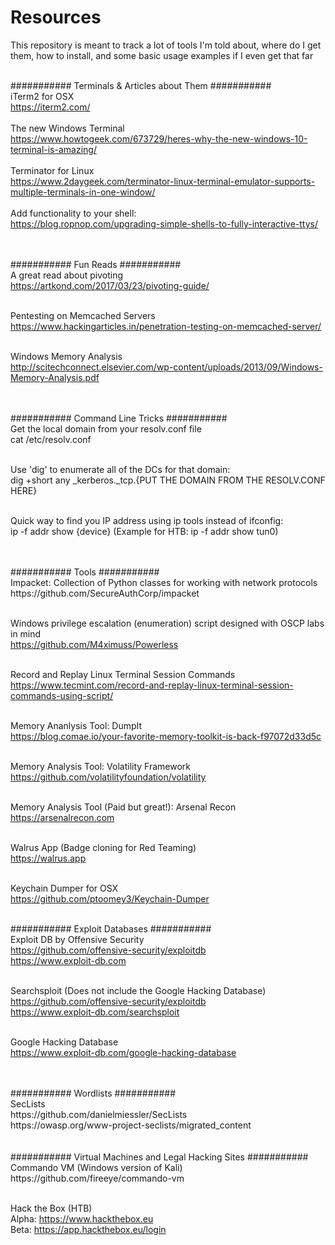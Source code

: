# Resources

This repository is meant to track a lot of tools I'm told about, where do I get them, how to install, and some basic usage examples if I even get that far <br/><br/>

########### Terminals & Articles about Them ########### <br/>
iTerm2 for OSX <br/>
https://iterm2.com/ <br/>
<br/>
The new Windows Terminal <br/>
https://www.howtogeek.com/673729/heres-why-the-new-windows-10-terminal-is-amazing/ <br/>
<br/>
Terminator for Linux <br/>
https://www.2daygeek.com/terminator-linux-terminal-emulator-supports-multiple-terminals-in-one-window/ <br/>
<br/>
Add functionality to your shell: <br/>
https://blog.ropnop.com/upgrading-simple-shells-to-fully-interactive-ttys/ <br/>
<br/><br/>

########### Fun Reads ########### <br/>
A great read about pivoting <br/>
https://artkond.com/2017/03/23/pivoting-guide/ <br/><br/>

Pentesting on Memcached Servers <br/>
https://www.hackingarticles.in/penetration-testing-on-memcached-server/ <br/><br/>

Windows Memory Analysis <br/>
http://scitechconnect.elsevier.com/wp-content/uploads/2013/09/Windows-Memory-Analysis.pdf <br/><br/> 

<br/>
########### Command Line Tricks ########### <br/>
Get the local domain from your resolv.conf file <br/>
cat /etc/resolv.conf <br/><br/>

Use 'dig' to enumerate all of the DCs for that domain: <br/>
dig +short any _kerberos._tcp.{PUT THE DOMAIN FROM THE RESOLV.CONF HERE} <br/><br/>

Quick way to find you IP address using ip tools instead of ifconfig: <br/>
ip -f addr show {device} (Example for HTB: ip -f addr show tun0) <br/><br/>

<br/>
########### Tools ########### <br/>
Impacket: Collection of Python classes for working with network protocols <br/>
https://github.com/SecureAuthCorp/impacket <br/><br/>

Windows privilege escalation (enumeration) script designed with OSCP labs in mind <br/>
https://github.com/M4ximuss/Powerless <br/><br/>

Record and Replay Linux Terminal Session Commands <br/>
https://www.tecmint.com/record-and-replay-linux-terminal-session-commands-using-script/ <br/><br/>

Memory Ananlysis Tool: DumpIt <br/>
https://blog.comae.io/your-favorite-memory-toolkit-is-back-f97072d33d5c <br/><br/>

Memory Analysis Tool: Volatility Framework <br/>
https://github.com/volatilityfoundation/volatility <br/><br/>

Memory Analysis Tool (Paid but great!): Arsenal Recon <br/>
https://arsenalrecon.com <br/><br/>

Walrus App (Badge cloning for Red Teaming) <br/>
https://walrus.app <br/><br/>

Keychain Dumper for OSX <br/>
https://github.com/ptoomey3/Keychain-Dumper <br/><br/>


########### Exploit Databases ########### <br/>
Exploit DB by Offensive Security <br/>
https://github.com/offensive-security/exploitdb <br/>
https://www.exploit-db.com <br/><br/>

Searchsploit (Does not include the Google Hacking Database) <br/>
https://github.com/offensive-security/exploitdb <br/>
https://www.exploit-db.com/searchsploit <br/><br/>

Google Hacking Database <br/>
https://www.exploit-db.com/google-hacking-database <br/><br/>

<br/>
########### Wordlists ########### <br/>
SecLists <br/>
https://github.com/danielmiessler/SecLists <br/>
https://owasp.org/www-project-seclists/migrated_content <br/><br/>

<br/>
########### Virtual Machines and Legal Hacking Sites  ########### <br/>
Commando VM (Windows version of Kali) <br/>
https://github.com/fireeye/commando-vm <br/><br/>

Hack the Box (HTB) <br/>
Alpha: https://www.hackthebox.eu <br/>
Beta: https://app.hackthebox.eu/login <br/><br/>
